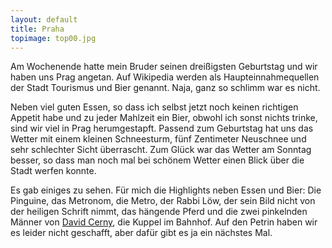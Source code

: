 ```yaml
---
layout: default
title: Praha
topimage: top00.jpg
---
```


Am Wochenende hatte mein Bruder seinen dreißigsten Geburtstag und wir haben uns Prag angetan. Auf Wikipedia werden als Haupteinnahmequellen der Stadt Tourismus und Bier genannt. Naja, ganz so schlimm war es nicht.

Neben viel guten Essen, so dass ich selbst jetzt noch keinen richtigen Appetit habe und zu jeder Mahlzeit ein Bier, obwohl ich sonst nichts trinke, sind wir viel in Prag herumgestapft. Passend zum Geburtstag hat uns das Wetter mit einem kleinen Schneesturm, fünf Zentimeter Neuschnee und sehr schlechter Sicht überrascht. Zum Glück war das Wetter am Sonntag besser, so dass man noch mal bei schönem Wetter einen Blick über die Stadt werfen konnte.

Es gab einiges zu sehen. Für mich die Highlights neben Essen und Bier: Die Pinguine, das Metronom, die Metro, der Rabbi Löw, der sein Bild nicht von der heiligen Schrift nimmt, das hängende Pferd und die zwei pinkelnden Männer von [David Cerny](http://de.wikipedia.org/wiki/David_%C4%8Cern%C3%BD), die Kuppel im Bahnhof. Auf den Petrin haben wir es leider nicht geschafft, aber dafür gibt es ja ein nächstes Mal.
